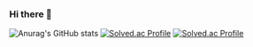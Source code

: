 

### Hi there 👋

![Anurag's GitHub stats](https://github-readme-stats.vercel.app/api?username=lsuminl115&show_icons=true&theme=one_dark_pro)
[![Solved.ac Profile](http://mazassumnida.wtf/api/generate_badge?boj=백준아이디)](https://solved.ac/백준아이디)
[![Solved.ac Profile](http://mazassumnida.wtf/api/v2/generate_badge?boj=suminwow1)](https://solved.ac/suminwow1/)






















<!--
**lsuminl115/lsuminl115** is a ✨ _special_ ✨ repository because its `README.md` (this file) appears on your GitHub profile.

Here are some ideas to get you started:

- 🔭 I’m currently working on ...
- 🌱 I’m currently learning ...
- 👯 I’m looking to collaborate on ...
- 🤔 I’m looking for help with ...
- 💬 Ask me about ...
- 📫 How to reach me: ...
- 😄 Pronouns: ...
- ⚡ Fun fact: ...
-->
